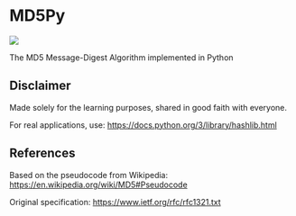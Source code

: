 MD5Py
=====

![](https://github.com/sdatko/MD5Py/workflows/tests/badge.svg)

The MD5 Message-Digest Algorithm implemented in Python


Disclaimer
----------

Made solely for the learning purposes, shared in good faith with everyone.

For real applications, use: https://docs.python.org/3/library/hashlib.html


References
----------

Based on the pseudocode from Wikipedia:
https://en.wikipedia.org/wiki/MD5#Pseudocode

Original specification:
https://www.ietf.org/rfc/rfc1321.txt
